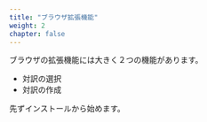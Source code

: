 ```yaml
---
title: "ブラウザ拡張機能"
weight: 2
chapter: false
---
```


ブラウザの拡張機能には大きく２つの機能があります。

* 対訳の選択
* 対訳の作成

先ずインストールから始めます。
